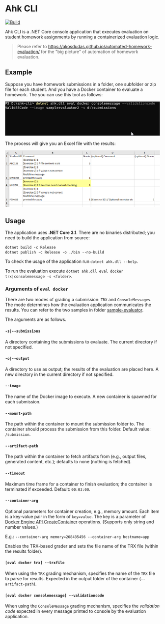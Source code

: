 # Ahk CLI

[![Build](https://github.com/akosdudas/ahk-cli/actions/workflows/build.yml/badge.svg)](https://github.com/akosdudas/ahk-cli/actions/workflows/build.yml)

Ahk CLI is a .NET Core console application that executes evaluation on student homework assignments by running a containerized evaluation logic.

> Please refer to <https://akosdudas.github.io/automated-homework-evaluation/> for the "big picture" of automation of homework evaluation.

## Example

Suppose you have homework submissions in a folder, one subfolder or zip file for each student. And you have a Docker container to evaluate a homework. The you can use this tool as follows:

![Example evaluation process](docs/images/cli-exec-example.gif)

The process will give you an Excel file with the results:

![Example output](docs/images/output-excel.png)

## Usage

The application uses **.NET Core 3.1**. There are no binaries distributed; you need to build the application from source:

```
dotnet build -c Release
dotnet publish -c Release -o ./bin --no-build
```

To check the usage of the application run `dotnet ahk.dll --help`.

To run the evaluation execute `dotnet ahk.dll eval docker trx|consolemessage -s <folder>`.

### Arguments of `eval docker`

There are two modes of grading a submission: `TRX` and `ConsoleMessages`. The mode determines how the evaluation application communicates the results. You can refer to the two samples in folder [sample-evaluator](sample-evaluator).

The arguments are as follows.

#### `-s|--submissions`

A directory containing the submissions to evaluate. The current directory if not specified.

#### `-o|--output`

A directory to use as output; the results of the evaluation are placed here. A new directory in the current directory if not specified.

#### `--image`

The name of the Docker image to execute. A new container is spawned for each submission.

#### `--mount-path`

The path within the container to mount the submission folder to. The container should process the submission from this folder. Default value: `/submission`.

#### `--artifact-path`

The path within the container to fetch artifacts from (e.g., output files, generated content, etc.); defaults to none (nothing is fetched).

#### `--timeout`

Maximum time frame for a container to finish evaluation; the container is terminated if exceeded. Default: `00:03:00`.

#### `--container-arg`

Optional parameters for container creation, e.g., memory amount. Each item is a key-value pair in the form of `key=value`. The key is a parameter of [Docker Engine API CreateContainer](https://docs.docker.com/engine/api/v1.30/#operation/ContainerCreate) operations. (Supports only string and number values.)

E.g.: `--container-arg memory=268435456 --container-arg hostname=app`

Enables the TRX-based grader and sets the file name of the TRX file (within the results folder).

#### `[eval docker trx] --trxfile`

When using the `TRX` grading mechanism, specifies the name of the `TRX` file to parse for results. Expected in the output folder of the container (`--artifact-path`).

#### `[eval docker consolemessage] --validationcode`

When using the `ConsoleMessage` grading mechanism, specifies the _validation code_ expected in every message printed to console by the evaluation application.
